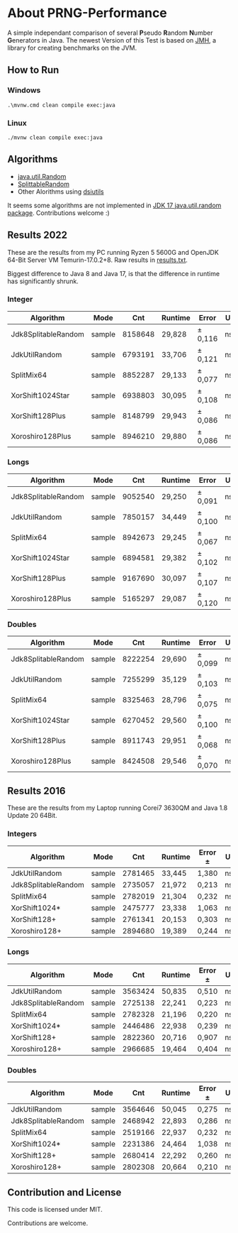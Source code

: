 # About PRNG-Performance

A simple independant comparison of several **P**seudo **R**andom **N**umber **G**enerators in Java.
The newest Version of this Test is based on [JMH](http://openjdk.java.net/projects/code-tools/jmh/), a library for creating benchmarks on the JVM.

## How to Run

### Windows

`.\mvnw.cmd clean compile exec:java`

### Linux

`./mvnw clean compile exec:java`

## Algorithms

* [java.util.Random](https://docs.oracle.com/en/java/javase/17/docs/api/java.base/java/util/Random.html)
* [SplittableRandom](https://docs.oracle.com/en/java/javase/17/docs/api/java.base/java/util/SplittableRandom.html)
* Other Alorithms using [dsiutils](https://dsiutils.di.unimi.it/)

It seems some algorithms are not implemented in [JDK 17 java.util.random package](https://docs.oracle.com/en/java/javase/17/docs/api/java.base/java/util/random/package-summary.html).
Contributions welcome :)

## Results 2022

These are the results from my PC running Ryzen 5 5600G and OpenJDK 64-Bit Server VM Temurin-17.0.2+8.
Raw results in [results.txt](results.txt).

Biggest difference to Java 8 and Java 17, is that the difference in runtime has significantly shrunk.

### Integer

| Algorithm           | Mode     | Cnt     | Runtime     | Error     | Units  |
|---------------------|----------|---------|-------------|-----------|--------|
| Jdk8SplitableRandom | sample   | 8158648 |     29,828  | ±  0,116  |  ns/op |
| JdkUtilRandom       | sample   | 6793191 |     33,706  | ±  0,121  |  ns/op |
| SplitMix64          | sample   | 8852287 |     29,133  | ±  0,077  |  ns/op |
| XorShift1024Star    | sample   | 6938803 |     30,095  | ±  0,108  |  ns/op |
| XorShift128Plus     | sample   | 8148799 |     29,943  | ±  0,086  |  ns/op |
| Xoroshiro128Plus    | sample   | 8946210 |     29,880  | ±  0,086  |  ns/op |

### Longs

| Algorithm           | Mode     | Cnt     | Runtime     | Error     | Units  |
|---------------------|----------|---------|-------------|-----------|--------|
| Jdk8SplitableRandom | sample   | 9052540 |     29,250  | ±  0,091  |  ns/op |
| JdkUtilRandom       | sample   | 7850157 |     34,449  | ±  0,100  |  ns/op |
| SplitMix64          | sample   | 8942673 |     29,245  | ±  0,067  |  ns/op |
| XorShift1024Star    | sample   | 6894581 |     29,382  | ±  0,102  |  ns/op |
| XorShift128Plus     | sample   | 9167690 |     30,097  | ±  0,107  |  ns/op |
| Xoroshiro128Plus    | sample   | 5165297 |     29,087  | ±  0,120  |  ns/op |

### Doubles

| Algorithm           | Mode     | Cnt     | Runtime     | Error     | Units  |
|---------------------|----------|---------|-------------|-----------|--------|
| Jdk8SplitableRandom | sample   | 8222254 |     29,690  | ±  0,099  |  ns/op |
| JdkUtilRandom       | sample   | 7255299 |     35,129  | ±  0,103  |  ns/op |
| SplitMix64          | sample   | 8325463 |     28,796  | ±  0,075  |  ns/op |
| XorShift1024Star    | sample   | 6270452 |     29,560  | ±  0,100  |  ns/op |
| XorShift128Plus     | sample   | 8911743 |     29,951  | ±  0,068  |  ns/op |
| Xoroshiro128Plus    | sample   | 8424508 |     29,546  | ±  0,070  |  ns/op |

## Results 2016

These are the results from my Laptop running Corei7 3630QM and Java 1.8 Update 20 64Bit.

### Integers

|Algorithm | Mode |	Cnt	| Runtime |	Error ±	| Units	| Comparison |
|--------- | ----	| --- | ------- |	------- |	----- |	---------- |
| JdkUtilRandom         |	sample |	2781465 |	33,445 |	1,380 |	ns/op |	100%
| Jdk8SplitableRandom	  | sample |	2735057 |	21,972 |	0,213 |	ns/op |	66%
| SplitMix64            |	sample |	2782019 |	21,304 |	0,232 |	ns/op |	64%
| XorShift1024*         |	sample |	2475777 |	23,338 |	1,063 |	ns/op |	70%
| XorShift128+          |	sample |	2761341 |	20,153 |	0,303 |	ns/op |	60%
| Xoroshiro128+         |	sample |	2894680 |	19,389 |	0,244 |	ns/op |	58%

### Longs

|Algorithm | Mode |	Cnt	| Runtime |	Error ±	| Units	| Comparison |
|--------- | ----	| --- | ------- |	------- |	----- |	---------- |
| JdkUtilRandom         |	sample |	3563424 |	50,835 | 0,510 | ns/op | 100%
| Jdk8SplitableRandom	  | sample |	2725138	| 22,241 | 0,223 | ns/op | 44%
| SplitMix64            |	sample |	2782328	| 21,196 | 0,220 | ns/op | 42%
| XorShift1024*         |	sample |	2446486	| 22,938 | 0,239 | ns/op | 45%
| XorShift128+          |	sample |	2822360	| 20,716 | 0,907 | ns/op | 41%
| Xoroshiro128+         |	sample |	2966685	| 19,464 | 0,404 | ns/op | 38%

### Doubles

|Algorithm | Mode |	Cnt	| Runtime |	Error ±	| Units	| Comparison |
|--------- | ----	| --- | ------- |	------- |	----- |	---------- |
| JdkUtilRandom         |	sample |	3564646 |	50,045 |	0,275 |	ns/op |	100%
| Jdk8SplitableRandom	  | sample |	2468942 |	22,893 |	0,286 |	ns/op |	46%
| SplitMix64            |	sample |	2519166 |	22,937 |	0,232 |	ns/op |	46%
| XorShift1024*         |	sample |	2231386 |	24,464 |	1,038 |	ns/op |	49%
| XorShift128+          |	sample |	2680414 |	22,292 |	0,260 |	ns/op |	45%
| Xoroshiro128+         |	sample |	2802308 |	20,664 |	0,210 |	ns/op |	41%


## Contribution and License

This code is licensed under MIT.

Contributions are welcome.
